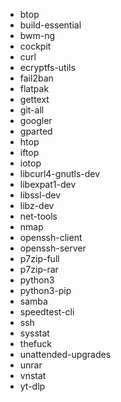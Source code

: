 - btop
- build-essential
- bwm-ng
- cockpit
- curl
- ecryptfs-utils
- fail2ban
- flatpak
- gettext
- git-all
- googler
- gparted
- htop
- iftop
- iotop
- libcurl4-gnutls-dev
- libexpat1-dev
- libssl-dev
- libz-dev
- net-tools
- nmap
- openssh-client
- openssh-server
- p7zip-full
- p7zip-rar
- python3
- python3-pip
- samba
- speedtest-cli
- ssh
- sysstat
- thefuck
- unattended-upgrades
- unrar
- vnstat
- yt-dlp
